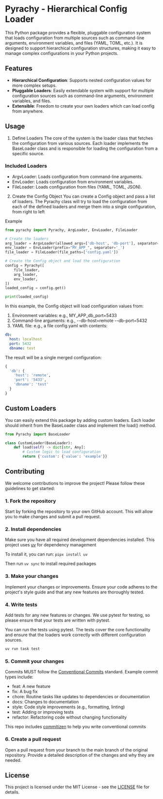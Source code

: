 # Pyrachy - Hierarchical Config Loader

This Python package provides a flexible, pluggable configuration system that loads configuration from multiple sources such as command-line arguments, environment variables, and files (YAML, TOML, etc.). It is designed to support hierarchical configuration structures, making it easy to manage complex configurations in your Python projects.

## Features

- **Hierarchical Configuration**: Supports nested configuration values for more complex setups.
- **Pluggable Loaders**: Easily extendable system with support for multiple configuration sources such as command-line arguments, environment variables, and files.
- **Extensible**: Freedom to create your own loaders which can load config from anywhere.


## Usage
1. Define Loaders
The core of the system is the loader class that fetches the configuration from various sources. Each loader implements the BaseLoader class and is responsible for loading the configuration from a specific source.

### Included Loaders
* ArgvLoader: Loads configuration from command-line arguments.
* EnvLoader: Loads configuration from environment variables.
* FileLoader: Loads configuration from files (YAML, TOML, JSON).
2. Create the Config Object
You can create a Config object and pass a list of loaders. The Pyrachy class will try to load the configuration from each of the defined loaders and merge them into a single configuration, from right to left

Example
```python
from pyrachy import Pyrachy, ArgLoader, EnvLoader, FileLoader

# Create the loaders
arg_loader = ArgvLoader(allowed_args=['db-host', 'db-port'], separator='-')
env_loader = EnvLoader(prefix="MY_APP_", separator='_')
file_loader = FileLoader(file_paths=['config.yaml'])

# Create the Config object and load the configuration
config = Pyrachy([   
    file_loader,
    arg_loader, 
    env_loader, 
])
loaded_config = config.get()

print(loaded_config)
```
In this example, the Config object will load configuration values from:

1. Environment variables: e.g., MY_APP_db_port=5433
2. Command-line arguments: e.g., --db-host=remote --db-port=5432
3. YAML file: e.g., a file config.yaml with contents:

```yml
db:
  host: localhost
  port: 5432
  dbname: test
```
The result will be a single merged configuration:

```python
{
  'db': {
    'host': 'remote',
    'port': '5433',
    'dbname': 'test'
  }
}
```
## Custom Loaders
You can easily extend this package by adding custom loaders. Each loader should inherit from the BaseLoader class and implement the load() method.

```python
from Pyrachy import BaseLoader

class CustomLoader(BaseLoader):
    def load(self) -> dict[str, Any]:
        # Custom logic to load configuration
        return {'custom': {'value': 'example'}}
```

## Contributing

We welcome contributions to improve the project! Please follow these guidelines to get started:

### 1. Fork the repository

Start by forking the repository to your own GitHub account. This will allow you to make changes and submit a pull request.

### 2. Install dependencies
Make sure you have all required development dependencies installed. This project uses [uv](https://docs.astral.sh/uv/)
 for dependency management

To install it, you can run: `pipx install uv`


Then run `uv sync` to install required packages


### 3. Make your changes
Implement your changes or improvements. Ensure your code adheres to the project's style guide and that any new features are thoroughly tested.

### 4. Write tests
Add tests for any new features or changes. We use pytest for testing, so please ensure that your tests are written with pytest.

You can run the tests using pytest. The tests cover the core functionality and ensure that the loaders work correctly with different configuration sources.
```bash
uv run task test

```

### 5. Commit your changes
Commits MUST follow the [Conventional Commits](https://www.conventionalcommits.org/en/v1.0.0/)
 standard. Example commit types include:

* feat: A new feature
* fix: A bug fix
* chore: Routine tasks like updates to dependencies or documentation
* docs: Changes to documentation
* style: Code style improvements (e.g., formatting, linting)
* test: Adding or improving tests
* refactor: Refactoring code without changing functionality

This repo includes [commitizen](https://commitizen-tools.github.io/commitizen/)
 to help you write conventional commits

### 6. Create a pull request
Open a pull request from your branch to the main branch of the original repository. Provide a detailed description of the changes and why they are needed.

## License
This project is licensed under the MIT License - see the [LICENSE](LICENSE.md) file for details.